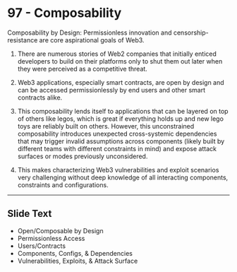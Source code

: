 # 97 - Composability

Composability by Design: Permissionless innovation and censorship-resistance are core aspirational goals of Web3. 

1.  There are numerous stories of Web2 companies that initially enticed developers to build on their platforms only to shut them out later when they were perceived as a competitive threat.
    
2.  Web3 applications, especially smart contracts, are open by design and can be accessed permissionlessly by end users and other smart contracts alike. 
    
3.  This composability lends itself to applications that can be layered on top of others like legos, which is great if everything holds up and new lego toys are reliably built on others. However, this unconstrained composability introduces unexpected cross-systemic dependencies that may trigger invalid assumptions across components (likely built by different teams with different constraints in mind) and expose attack surfaces or modes previously unconsidered. 
    
4.  This makes characterizing Web3 vulnerabilities and exploit scenarios very challenging without deep knowledge of all interacting components, constraints and configurations.

---
## Slide Text
- Open/Composable by Design
- Permissionless Access
- Users/Contracts
- Components, Configs, & Dependencies
- Vulnerabilities, Exploits, & Attack Surface 

